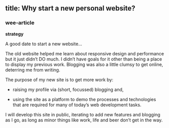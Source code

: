 title: Why start a new personal website?
---

### wee-article

**strategy**

A good date to start a new website…

The old website helped me learn about responsive design and performance but it just didn’t DO much. I didn’t have goals for it other than being a place to display my previous work. Blogging was also a little clumsy to get online, deterring me from writing.

The purpose of my new site is to get more work by:

* raising my profile via (short, focussed) blogging and,

* using the site as a platform to demo the processes and technologies that are required for many of today’s web development tasks.

I will develop this site in public, iterating to add new features and blogging as I go, as long as minor things like work, life and beer don’t get in the way.